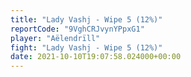```yaml
---
title: "Lady Vashj - Wipe 5 (12%)"
reportCode: "9VghCRJvynYPpxG1"
player: "Aëlendrïll"
fight: "Lady Vashj - Wipe 5 (12%)"
date: 2021-10-10T19:07:58.024000+00:00
---
```

